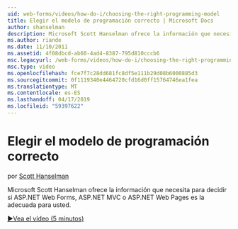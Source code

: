 ```yaml
---
uid: web-forms/videos/how-do-i/choosing-the-right-programming-model
title: Elegir el modelo de programación correcto | Microsoft Docs
author: shanselman
description: Microsoft Scott Hanselman ofrece la información que necesita para decidir si ASP.NET Web Forms, ASP.NET MVC o ASP.NET Web Pages es la adecuada para usted.
ms.author: riande
ms.date: 11/10/2011
ms.assetid: 4f08dbcd-ab60-4ad4-8387-795d810cccb6
msc.legacyurl: /web-forms/videos/how-do-i/choosing-the-right-programming-model
msc.type: video
ms.openlocfilehash: fce7f7c28dd681fc8df5e111b29d08b6000885d3
ms.sourcegitcommit: 0f1119340e4464720cfd16d0ff15764746ea1fea
ms.translationtype: MT
ms.contentlocale: es-ES
ms.lasthandoff: 04/17/2019
ms.locfileid: "59397622"
---
```

# <a name="choosing-the-right-programming-model"></a>Elegir el modelo de programación correcto

por [Scott Hanselman](https://github.com/shanselman)

Microsoft Scott Hanselman ofrece la información que necesita para decidir si ASP.NET Web Forms, ASP.NET MVC o ASP.NET Web Pages es la adecuada para usted.

[&#9654;Vea el vídeo (5 minutos)](https://channel9.msdn.com/Blogs/ASP-NET-Site-Videos/choosing-the-right-programming-model)
